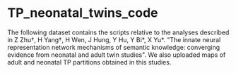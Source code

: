# TP_neonatal_twins_code

The following dataset contains the scripts relative to the analyses described in Z Zhu†, H Yang†, H Wen, J Hung, Y Hu, Y Bi*, X Yu*. "The innate neural representation network mechanisms of semantic knowledge: converging evidence from neonatal and adult twin studies". We also uploaded maps of adult and neonatal TP partitions obtained in this studies.
